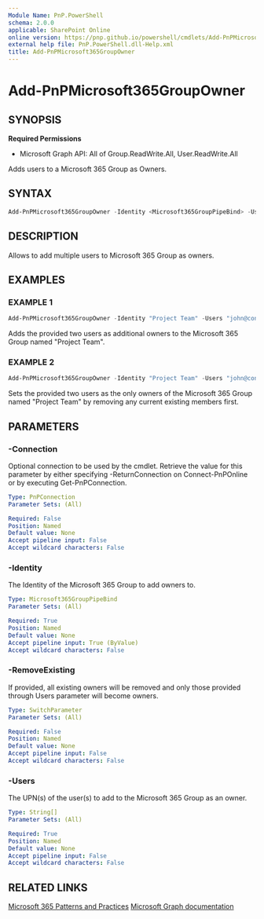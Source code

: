 ```yaml
---
Module Name: PnP.PowerShell
schema: 2.0.0
applicable: SharePoint Online
online version: https://pnp.github.io/powershell/cmdlets/Add-PnPMicrosoft365GroupOwner.html
external help file: PnP.PowerShell.dll-Help.xml
title: Add-PnPMicrosoft365GroupOwner
---
```

  
# Add-PnPMicrosoft365GroupOwner

## SYNOPSIS

**Required Permissions**

  *  Microsoft Graph API: All of Group.ReadWrite.All, User.ReadWrite.All

Adds users to a Microsoft 365 Group as Owners.

## SYNTAX

```powershell
Add-PnPMicrosoft365GroupOwner -Identity <Microsoft365GroupPipeBind> -Users <String[]> [-RemoveExisting] [-Connection <PnPConnection>] 
```

## DESCRIPTION

Allows to add multiple users to Microsoft 365 Group as owners.

## EXAMPLES

### EXAMPLE 1
```powershell
Add-PnPMicrosoft365GroupOwner -Identity "Project Team" -Users "john@contoso.onmicrosoft.com","jane@contoso.onmicrosoft.com"
```

Adds the provided two users as additional owners to the Microsoft 365 Group named "Project Team".

### EXAMPLE 2
```powershell
Add-PnPMicrosoft365GroupOwner -Identity "Project Team" -Users "john@contoso.onmicrosoft.com","jane@contoso.onmicrosoft.com" -RemoveExisting
```

Sets the provided two users as the only owners of the Microsoft 365 Group named "Project Team" by removing any current existing members first.

## PARAMETERS

### -Connection
Optional connection to be used by the cmdlet. Retrieve the value for this parameter by either specifying -ReturnConnection on Connect-PnPOnline or by executing Get-PnPConnection.

```yaml
Type: PnPConnection
Parameter Sets: (All)

Required: False
Position: Named
Default value: None
Accept pipeline input: False
Accept wildcard characters: False
```

### -Identity
The Identity of the Microsoft 365 Group to add owners to.

```yaml
Type: Microsoft365GroupPipeBind
Parameter Sets: (All)

Required: True
Position: Named
Default value: None
Accept pipeline input: True (ByValue)
Accept wildcard characters: False
```

### -RemoveExisting
If provided, all existing owners will be removed and only those provided through Users parameter will become owners.

```yaml
Type: SwitchParameter
Parameter Sets: (All)

Required: False
Position: Named
Default value: None
Accept pipeline input: False
Accept wildcard characters: False
```

### -Users
The UPN(s) of the user(s) to add to the Microsoft 365 Group as an owner.

```yaml
Type: String[]
Parameter Sets: (All)

Required: True
Position: Named
Default value: None
Accept pipeline input: False
Accept wildcard characters: False
```

## RELATED LINKS

[Microsoft 365 Patterns and Practices](https://aka.ms/m365pnp)
[Microsoft Graph documentation](https://learn.microsoft.com/graph/api/group-post-members)
